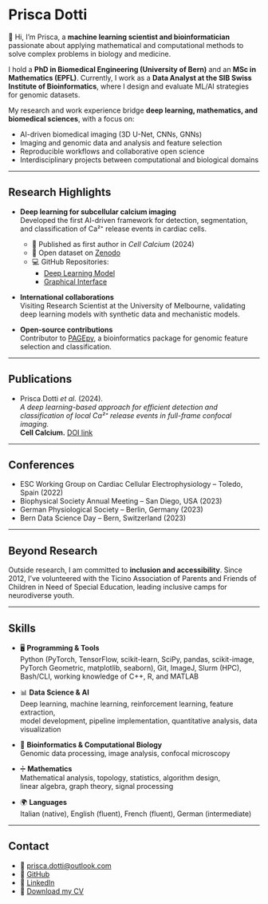 # Prisca Dotti  

👋 Hi, I’m Prisca, a **machine learning scientist and bioinformatician** passionate about applying mathematical and computational methods to solve complex problems in biology and medicine.  

I hold a **PhD in Biomedical Engineering (University of Bern)** and an **MSc in Mathematics (EPFL)**. Currently, I work as a **Data Analyst at the SIB Swiss Institute of Bioinformatics**, where I design and evaluate ML/AI strategies for genomic datasets.  

My research and work experience bridge **deep learning, mathematics, and biomedical sciences**, with a focus on:  
- AI-driven biomedical imaging (3D U-Net, CNNs, GNNs)  
- Imaging and genomic data and analysis and feature selection  
- Reproducible workflows and collaborative open science  
- Interdisciplinary projects between computational and biological domains  

---

## Research Highlights  

- **Deep learning for subcellular calcium imaging**  
  Developed the first AI-driven framework for detection, segmentation, and classification of Ca²⁺ release events in cardiac cells.  
  - 📄 Published as first author in *Cell Calcium* (2024)  
  - 📂 Open dataset on [Zenodo](https://doi.org/10.5281/zenodo.1234567)  
  - 💻 GitHub Repositories: 
    - [Deep Learning Model](https://github.com/dottipr/sparks_project)
    - [Graphical Interface](https://github.com/r-janicek/xytCalciumSignalsDetection)

- **International collaborations**  
  Visiting Research Scientist at the University of Melbourne, validating deep learning models with synthetic data and mechanistic models.  

- **Open-source contributions**  
  Contributor to [PAGEpy](https://github.com/dottipr/PAGEpy), a bioinformatics package for genomic feature selection and classification.  

---

## Publications  

- Prisca Dotti *et al.* (2024).  
  *A deep learning-based approach for efficient detection and classification of local Ca²⁺ release events in full-frame confocal imaging.*  
  **Cell Calcium.** [DOI link](https://doi.org/10.1016/j.ceca.2024.102893)  

---

## Conferences  

- ESC Working Group on Cardiac Cellular Electrophysiology – Toledo, Spain (2022)  
- Biophysical Society Annual Meeting – San Diego, USA (2023)  
- German Physiological Society – Berlin, Germany (2023)  
- Bern Data Science Day – Bern, Switzerland (2023)  

---

## Beyond Research

Outside research, I am committed to **inclusion and accessibility**. Since 2012, I’ve volunteered with the Ticino Association of Parents and Friends of Children in Need of Special Education, leading inclusive camps for neurodiverse youth.  

---

## Skills  

- 🖥️ **Programming & Tools**  
  Python (PyTorch, TensorFlow, scikit-learn, SciPy, pandas, scikit-image,  
  PyTorch Geometric, matplotlib, seaborn), Git, ImageJ, Slurm (HPC), Bash/CLI, working knowledge of C++, R, and MATLAB  

- 📊 **Data Science & AI**  
  Deep learning, machine learning, reinforcement learning, feature extraction,  
  model development, pipeline implementation, quantitative analysis, data visualization  

- 🧬 **Bioinformatics & Computational Biology**  
  Genomic data processing, image analysis, confocal microscopy  

- ➗ **Mathematics**  
  Mathematical analysis, topology, statistics, algorithm design,  
  linear algebra, graph theory, signal processing  

- 🌍 **Languages**  
  Italian (native), English (fluent), French (fluent), German (intermediate)  

---

## Contact  

- 📧 [prisca.dotti@outlook.com](mailto:prisca.dotti@outlook.com)  
- 🔗 [GitHub](https://github.com/dottipr)  
- 🔗 [LinkedIn](https://www.linkedin.com/in/prisca-dotti-a920b428b/)  
- 📄 [Download my CV](assets/Dotti_CV_2025.pdf)  
